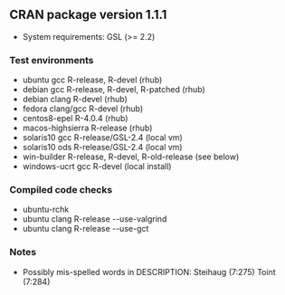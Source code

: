 ## CRAN package version 1.1.1

* System requirements: GSL (>= 2.2)

### Test environments

* ubuntu gcc R-release, R-devel (rhub)
* debian gcc R-release, R-devel, R-patched (rhub)
* debian clang R-devel (rhub)
* fedora clang/gcc R-devel (rhub)
* centos8-epel R-4.0.4 (rhub)
* macos-highsierra R-release (rhub)
* solaris10 gcc R-release/GSL-2.4 (local vm)
* solaris10 ods R-release/GSL-2.4 (local vm)
* win-builder R-release, R-devel, R-old-release (see below)
* windows-ucrt gcc R-devel (local install)

### Compiled code checks

* ubuntu-rchk
* ubuntu clang R-release --use-valgrind 
* ubuntu clang R-release --use-gct

### Notes

* Possibly mis-spelled words in DESCRIPTION:
    Steihaug (7:275)
    Toint (7:284)
